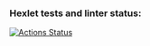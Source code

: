 ### Hexlet tests and linter status:
[![Actions Status](https://github.com/mariesukhova/frontend-project-12/workflows/hexlet-check/badge.svg)](https://github.com/mariesukhova/frontend-project-12/actions)
